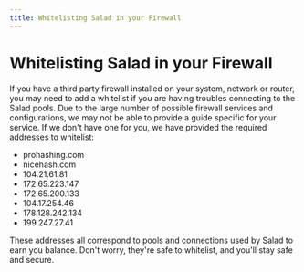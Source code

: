```yaml
---
title: Whitelisting Salad in your Firewall
---
```


# Whitelisting Salad in your Firewall

If you have a third party firewall installed on your system, network or router, you may need to add a whitelist if you are having troubles connecting to the Salad pools. Due to the large number of possible firewall services and configurations, we may not be able to provide a guide specific for your service. If we don't have one for you, we have provided the required addresses to whitelist:

- prohashing.com
- nicehash.com
- 104.21.61.81
- 172.65.223.147
- 172.65.200.133
- 104.17.254.46
- 178.128.242.134
- 199.247.27.41

These addresses all correspond to pools and connections used by Salad to earn you balance. Don't worry, they're safe to whitelist, and you'll stay safe and secure.

